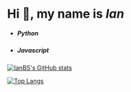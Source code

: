 
# Hi 👋, my name is **_Ian_**

-  ##### Python
-  ##### Javascript



[![IanBS's GitHub stats](https://github-readme-stats.vercel.app/api?username=ianbs)](https://github.com/ianbs/github-readme-stats)

[![Top Langs](https://github-readme-stats.vercel.app/api/top-langs/?username=ianbs&layout=compact)](https://github.com/ianbs/github-readme-stats)


<!--
**ianbs/ianbs** is a ✨ _special_ ✨ repository because its `README.md` (this file) appears on your GitHub profile.

Here are some ideas to get you started:

- 🔭 I’m currently working on ...
- 🌱 I’m currently learning ...
- 👯 I’m looking to collaborate on ...
- 🤔 I’m looking for help with ...
- 💬 Ask me about ...
- 📫 How to reach me: ...
- 😄 Pronouns: ...
- ⚡ Fun fact: ...
-->
